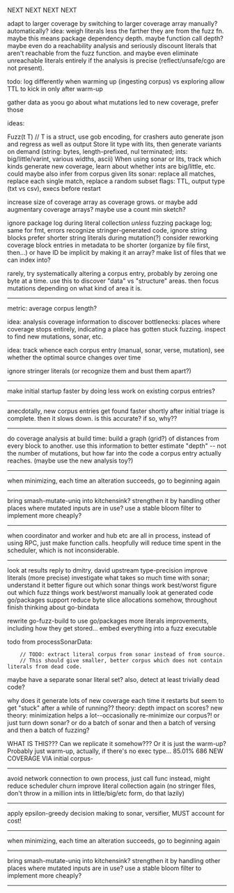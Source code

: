 NEXT NEXT NEXT NEXT

adapt to larger coverage by switching to larger coverage array
manually? automatically?
idea: weigh literals less the farther they are from the fuzz fn.
  maybe this means package dependency depth.
  maybe function call depth?
  maybe even do a reachability analysis and seriously discount literals that aren't reachable from the fuzz function.
  and maybe even eliminate unreachable literals entirely if the analysis is precise (reflect/unsafe/cgo are not present).


todo: log differently when warming up (ingesting corpus) vs exploring
allow TTL to kick in only after warm-up

gather data as yoou go about what mutations led to new coverage, prefer those

ideas:

Fuzz(t T) // T is a struct, use gob encoding, for crashers auto generate json and regress as well as output
Store lit type with lits, then generate variants on demand (string: bytes, length-prefixed, nul terminated; ints: big/little/varint, various widths, ascii)
When using sonar or lits, track which kinds generate new coverage, learn about whether ints are big/little, etc. could maybe also infer from corpus given lits
sonar: replace all matches, replace each single match, replace a random subset
flags: TTL, output type (txt vs csv), execs before restart

increase size of coverage array as coverage grows. or maybe add augmentary coverage arrays? maybe use a count min sketch?

ignore package log during literal collection *unless* fuzzing package log; same for fmt, errors
recognize stringer-generated code, ignore string blocks
prefer shorter string literals during mutation(?)
consider reworking coverage block entries in metadata to be shorter (organize by file first, then...) or have ID be implicit by making it an array? make list of files that we can index into?

rarely, try systematically altering a corpus entry, probably by zeroing one byte at a time.
use this to discover "data" vs "structure" areas. then focus mutations depending on what kind of area it is.

---

metric: average corpus length?

idea: analysis coverage information to discover bottlenecks: places where coverage stops entirely, indicating a place has gotten stuck fuzzing.
inspect to find new mutations, sonar, etc.

idea: track whence each corpus entry (manual, sonar, verse, mutation), see whether the optimal source changes over time

ignore stringer literals (or recognize them and bust them apart?)

---

make initial startup faster by doing less work on existing corpus entries?

---

anecdotally, new corpus entries get found faster shortly after initial triage is complete.
then it slows down. is this accurate? if so, why??

---

do coverage analysis at build time: build a graph (grid?) of distances from every block to another.
use this information to better estimate "depth" -- not the number of mutations, but how far
into the code a corpus entry actually reaches. (maybe use the new analysis toy?)

---

when minimizing, each time an alteration succeeds, go to beginning again

---

bring smash-mutate-uniq into kitchensink?
strengthen it by handling other places where mutated inputs are in use?
use a stable bloom filter to implement more cheaply?

---


when coordinator and worker and hub etc are all in process, instead of using RPC, just make function calls.
heopfully will reduce time spent in the scheduler, which is not inconsiderable.


---

look at results
reply to dmitry, david
upstream type-precision
improve literals (more precise)
investigate what takes so much time with sonar; understand it better
figure out which sonar things work best/worst
figure out which fuzz things work best/worst
manually look at generated code
go/packages support
reduce byte slice allocations somehow, throughout
finish thinking about go-bindata

rewrite go-fuzz-build to use go/packages
more literals improvements, including how they get stored...
embed everything into a fuzz executable

todo from processSonarData:

		// TODO: extract literal corpus from sonar instead of from source.
		// This should give smaller, better corpus which does not contain literals from dead code.

maybe have a separate sonar literal set?
also, detect at least trivially dead code?

why does it generate lots of new coverage each time it restarts but seem to get "stuck" after a while of running??
theory: depth impact on scores?
new theory: minimization helps a lot--occasionally re-minimize our corpus?!
or just turn down sonar? or do a batch of sonar and then a batch of versing and then a batch of fuzzing?

WHAT IS THIS??? Can we replicate it somehow???
Or it is just the warm-up? Probably just warm-up, actually,
if there's no exec type...
 85.01%   686 NEW COVERAGE VIA initial corpus- 

---

avoid network connection to own process, just call func instead, might reduce scheduler churn
improve literal collection again (no stringer files, don't throw in a million ints in little/big/etc form, do that lazily)

---

apply epsilon-greedy decision making to sonar, versifier, MUST account for cost!

---

when minimizing, each time an alteration succeeds, go to beginning again

---

bring smash-mutate-uniq into kitchensink?
strengthen it by handling other places where mutated inputs are in use?
use a stable bloom filter to implement more cheaply?

---
